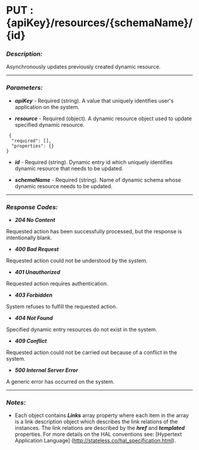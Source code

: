 
# PUT : {apiKey}/resources/{schemaName}/{id} 

### *Description:* 
Asynchronously updates previously created dynamic resource. 



* * *
### *Parameters:*


- ***apiKey*** - Required (string). A value that uniquely identifies user&#39;s application on the system. 


- ***resource*** - Required (object). A dynamic resource object used to update specified dynamic resource. 

```
 {
  "required": [],
  "properties": {}
} 

```

- ***id*** - Required (string). Dynamic entry id which uniquely identifies dynamic resource that needs to be updated. 


- ***schemaName*** - Required (string). Name of dynamic schema whose dynamic resource needs to be updated. 


* * *
### *Response Codes:*


- ***204  No Content*** 

 Requested action has been successfully processed, but the response is intentionally blank. 


- ***400  Bad Request*** 

 Requested action could not be understood by the system. 


- ***401  Unauthorized*** 

 Requested action requires authentication. 


- ***403  Forbidden*** 

 System refuses to fulfill the requested action. 


- ***404  Not Found*** 

 Specified dynamic entry resources do not exist in the system. 


- ***409  Conflict*** 

 Requested action could not be carried out because of a conflict in the system. 


- ***500  Internal Server Error*** 

 A generic error has occurred on the system. 



* * *
### *Notes:* 
- Each object contains ***Links*** array property where each item in the array is a link description object which describes the link relations of the instances. The link relations are described by the ***href*** and ***templated*** properties. For more details on the HAL conventions see: [Hypertext Application Language] (http://stateless.co/hal_specification.html).

